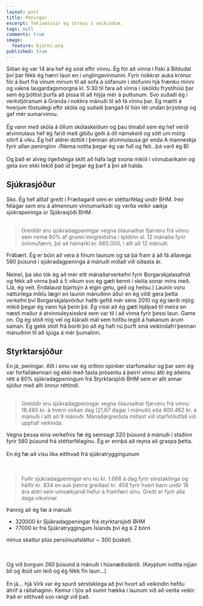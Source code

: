 ```yaml
---
layout: post
title: Peningar
excerpt: Tekjumissir og stress í veikindum.
tags: null
comments: true
image:
  feature: bjarni.png
published: true
---
```


Síðan ég var 14 ára hef ég sóst eftir vinnu. Ég fór að vinna í fiski á Bíldudal því þar fékk ég hærri laun en í unglingavinnunni. Fyrir nokkrar auka krónur fór á burt frá vinum mínum til að sofa á sófanum í stofunni hjá frænku minni og vakna laugardagsmorgna kl. 5:30 til fara að vinna í ísköldu frystihúsi þar sem ég þóttist þurfa að pissa til að hlýja mér á puttunum. Svo suðaði ég í verkstjóranum á Granda í nokkra mánuði til að fá vinnu þar. Ég mætti á hverjum föstudegi eftir skóla og suðaði  þangað til hún lét undan þrýstingi og gaf mér sumarvinnu. 
 <br><br>
Ég vann með skóla á öllum skólaskeiðum og þau tímabil sem ég hef verið atvinnulaus hef ég farið með glöðu geði á öll námskeið og sótt um mörg störf á viku. Ég hef aldrei dottið í þennan atvinnulausa gír enda A manneskja fyrir allan peninginn .(Nema nottla þegar ég var full og feit...þá varð ég B) 
 <br><br>
Og það er alveg ógeðslega skítt að hafa lagt svona mikið í vinnubankann og geta svo ekki tekið það út þegar ég þarf á því að halda.  
 
## Sjúkrasjóður
Sko. Ég hef alltaf greitt í Fræðagarð sem er stéttarfélag undir BHM. Þeir félagar sem eru á almennum vinnumarkaði og verða veikir sækja sjúkrapeninga úr Sjúkrasjóði BHM. 
 <br><br>
> Greiddir eru sjúkradagpeningar vegna ólaunaðrar fjarveru frá vinnu sem nema 80% af grunni inngreiðslna í sjóðinn sl. 12 mánaða fyrir óvinnufærni, þó að hámarki kr. 665.000,  í allt að 12 mánuði. 

Frábært. Ég er búin að vera á fínum launum og sá þá fram á að fá allavega 580 þúsund í sjúkradagpeninga á mánuði miðað við síðasta ár. 
 <br><br>
Neinei, þá sko tók ég að mér eitt mánaðarverkefni fyrir Borgarskjalasafnið og fékk að vinna það á 5 vikum svo ég gæti kennt í skóla sonar míns með. (Já, ég veit. Endalaust bjartsýn á eigin getu, geð og heilsu.) Launin voru náttúrlega miklu lægri en launin mánuðinn áður en ég vildi gera þetta verkefni því Borgarskjalavörður hafði gefið mér séns 2010 og ég lærði mjög mikið þegar ég vann hjá þeim þá. Ég vissi að ég gæti hjálpað til meira en næsti maður á atvinnuleysisskrá sem var til í að vinna fyrir þessi laun. Game on. Og ég stóð mig vel og kláraði mál sem höfðu legið á hakanum árum saman. Ég gekk stolt frá borði þó að ég hafi nú þurft smá veikindafrí þennan mánuðinn til að sjúga á mér þumalinn. 

## Styrktarsjóður
En já, peningar. 
Allt í einu var ég orðinn opinber starfsmaður og þar sem ég var forfallakennari og ekki með fasta prósentu á þeirri vinnu átti ég aðeins rétt á 80% sjúkradagpeningum frá Styrktarsjóði  BHM sem er allt annar sjóður með allt önnur réttindi. 
 <br><br>
> Greiddir eru sjúkradagpeningar vegna ólaunaðrar fjarveru frá vinnu 18.480 kr. á hvern virkan dag (21,67 dagar í mánuði) eða 400.462 kr. á mánuði í allt að 9 mánuði. Mánaðargreiðsla miðast við starfshlutfall við upphaf veikinda.

Vegna þessa eina verkefnis fæ ég semsagt 320 þúsund á mánuði í staðinn fyrir 580 þúsund frá stéttarfélaginu. Ég er ennþá að reyna að graspa þetta. 
 <br><br>
En ég fæ að vísu líka eitthvað frá sjúkratryggingunum   
 <br><br>
> Fullir sjúkradagpeningar eru nú kr. 1.668 á dag fyrir einstaklinga og hálfir kr. 834 en auk þeirra greiðast kr. 458 fyrir hvert barn undir 18 ára aldri sem umsækjandi hefur á framfæri sínu. Greitt er fyrir alla daga vikunnar. 

Þannig að ég fæ á mánuði
- 320000 kr Sjúkradagpeningar frá styrktarsjóði BHM
- 77000 kr frá Sjúkratryggingum Íslands því ég á 2 börn

mínus skattur plús persónuafsláttur
~ 300 þúskell. 

 <br><br>
Og við borgum 260 þúsund á mánuði í húsnæðislánið. (Keyptum nottla nýjan bíl og íbúð um leið og ég fékk fín laun...)
 <br><br>
En já... hjá Virk var ég spurð sérstaklega að því hvort að veikindin hefðu áhrif á ráðahaginn. Kemur í ljós að sumir hækka í launum við að verða veikir. Það er eitthvað svo rangt við það.
